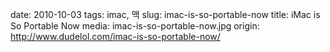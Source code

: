 ﻿date: 2010-10-03
tags: imac, 맥
slug: imac-is-so-portable-now
title: iMac is So Portable Now
media: imac-is-so-portable-now.jpg
origin: http://www.dudelol.com/imac-is-so-portable-now/

